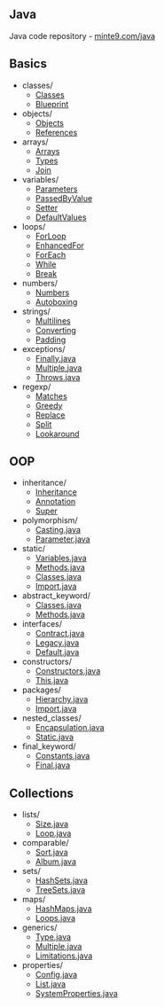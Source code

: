 ## Java 

Java code repository - [minte9.com/java](https://www.minte9.com/java)

## Basics
  * classes/
    * [Classes](/src/main/java/com/minte9/basics/classes/Classes.java)
    * [Blueprint](/src/main/java/com/minte9/basics/classes/Blueprint.java)
  * objects/
    * [Objects](/src/main/java/com/minte9/basics/objects/Objects.java)
    * [References](/src/main/java/com/minte9/basics/objects/References.java)
  * arrays/
    * [Arrays](/src/main/java/com/minte9/basics/arrays/Arrays.java)
    * [Types](/src/main/java/com/minte9/basics/arrays/Types.java)
    * [Join](/src/main/java/com/minte9/basics/arrays/Join.java)
  * variables/
    * [Parameters](/src/main/java/com/minte9/basics/variables/Parameters.java)
    * [PassedByValue](/src/main/java/com/minte9/basics/variables/PassedByValue.java)
    * [Setter](/src/main/java/com/minte9/basics/variables/Setter.java)
    * [DefaultValues](/src/main/java/com/minte9/basics/variables/DefaultValues.java)
  * loops/
    * [ForLoop](/src/main/java/com/minte9/basics/loops/ForLoop.java)
    * [EnhancedFor](/src/main/java/com/minte9/basics/loops/EnhancedFor.java)
    * [ForEach](/src/main/java/com/minte9/basics/loops/ForEach.java)
    * [While](/src/main/java/com/minte9/basics/loops/While.java)
    * [Break](/src/main/java/com/minte9/basics/loops/Break.java)
  * numbers/
    * [Numbers](/src/main/java/com/minte9/basics/numbers/Numbers.java)
    * [Autoboxing](/src/main/java/com/minte9/basics/numbers/Autoboxing.java) 
  * strings/
    * [Multilines](/src/main/java/com/minte9/basics/strings/Multilines.java)
    * [Converting](/src/main/java/com/minte9/basics/strings/Converting.java)
    * [Padding](/src/main/java/com/minte9/basics/strings/Padding.java)
  * exceptions/
    * [Finally.java](/src/main/java/com/minte9/basics/exceptions/Finally.java)
    * [Multiple.java](/src/main/java/com/minte9/basics/exceptions/Multiple.java)
    * [Throws.java](/src/main/java/com/minte9/basics/exceptions/Throws.java)
  * regexp/
    * [Matches](/src/main/java/com/minte9/basics/regexp/Matches.java)
    * [Greedy](/src/main/java/com/minte9/basics/regexp/Greedy.java)
    * [Replace](/src/main/java/com/minte9/basics/regexp/Replace.java)
    * [Split](/src/main/java/com/minte9/basics/regexp/Split.java)
    * [Lookaround](/src/main/java/com/minte9/basics/regexp/Lookaround.java)

## OOP
  * inheritance/
    * [Inheritance](/src/main/java/com/minte9/oop/inheritance/Inheritance.java)
    * [Annotation](/src/main/java/com/minte9/oop/inheritance/Annotation.java)
    * [Super](/src/main/java/com/minte9/oop/inheritance/Super.java)
  * polymorphism/
    * [Casting.java](/src/main/java/com/minte9/oop//polymorphism/Casting.java)
    * [Parameter.java](/src/main/java/com/minte9/oop/polymorphism/Parameter.java)
  * static/
    * [Variables.java](/src/main/java/com/minte9/oop/static_keyword/Variables.java)
    * [Methods.java](/src/main/java/com/minte9/oop/static_keyword/Methods.java)
    * [Classes.java](/src/main/java/com/minte9/oop/static_keyword/Classes.java)
    * [Import.java](/src/main/java/com/minte9/oop/static_keyword/Import.java)
  * abstract_keyword/
    * [Classes.java](/src/main/java/com/minte9/oop/abstract_keyword/Classes.java)
    * [Methods.java](/src/main/java/com/minte9/oop/abstract_keyword/Methods.java)
  * interfaces/
    * [Contract.java](/src/main/java/com/minte9/oop/interfaces/Contract.java)
    * [Legacy.java](/src/main/java/com/minte9/oop/interfaces/Legacy.java)
    * [Default.java](/src/main/java/com/minte9/oop/interfaces/Default.java)
  * constructors/
    * [Constructors.java](/src/main/java/com/minte9/oop/constructors/Constructors.java)
    * [This.java](/src/main/java/com/minte9/oop/constructors/This.java)
  * packages/
    * [Hierarchy.java](/src/main/java/com/minte9/oop/packages/Hierarchy.java)
    * [Import.java](/src/main/java/com/minte9/oop/packages/Import.java)
  * nested_classes/
    * [Encapsulation.java](/src/main/java/com/minte9/oop/nested_classes/Encapsulation.java)
    * [Static.java](/src/main/java/com/minte9/oop/nested_classes/Static.java)
  * final_keyword/
    * [Constants.java](/src/main/java/com/minte9/oop/final_keyword/Constants.java)
    * [Final.java](/src/main/java/com/minte9/oop/final_keyword/Final.java)

## Collections
  * lists/
    * [Size.java](/src/main/java/com/minte9/collections/lists/Size.java)
    * [Loop.java](/src/main/java/com/minte9/collections/lists/Loop.java)
  * comparable/
    * [Sort.java](/src/main/java/com/minte9/collections/comparable/Sort.java)
    * [Album.java](/src/main/java/com/minte9/collections/comparable/Album.java)
  * sets/
    * [HashSets.java](/src/main/java/com/minte9/collections/sets/HashSets.java)
    * [TreeSets.java](/src/main/java/com/minte9/collections/sets/TreeSets.java)
  * maps/
    * [HashMaps.java](/src/main/java/com/minte9/collections/maps/HashMaps.java)
    * [Loops.java](/src/main/java/com/minte9/collections/maps/Loops.java)
  * generics/
    * [Type.java](/src/main/java/com/minte9/collections/generics/Type.java)
    * [Multiple.java](/src/main/java/com/minte9/collections/generics/Multiple.java)
    * [Limitations.java](/src/main/java/com/minte9/collections/generics/Limitations.java)
  * properties/
    * [Config.java](/src/main/java/com/minte9/properties/Config.java)
    * [List.java](/src/main/java/com/minte9/properties/List.java)
    * [SystemProperties.java](/src/main/java/com/minte9/properties/SystemProperties.java)

